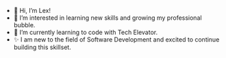 - 👋 Hi, I’m Lex!
- 👀 I’m interested in learning new skills and growing my professional bubble.
- 🌱 I’m currently learning to code with Tech Elevator.
- ✨ I am new to the field of Software Development and excited to continue building this skillset.


<!---
lexfann/lexfann is a ✨ special ✨ repository because its `README.md` (this file) appears on your GitHub profile.
You can click the Preview link to take a look at your changes.
--->
